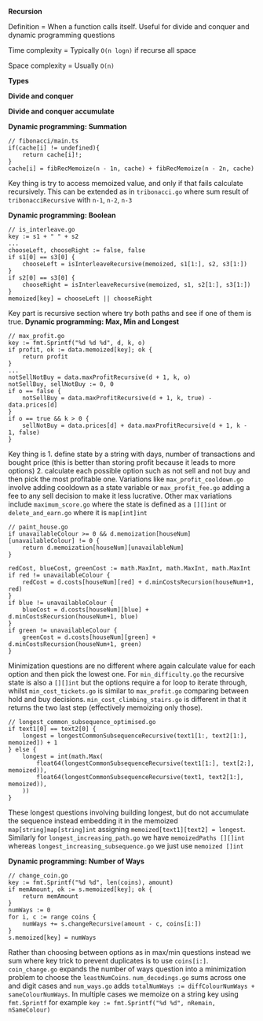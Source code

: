 **Recursion**

Definition = When a function calls itself. Useful for divide and conquer and dynamic programming questions

Time complexity = Typically `O(n logn)` if recurse all space

Space complexity = Usually `O(n)` 

**Types**

**Divide and conquer**

**Divide and conquer accumulate**

**Dynamic programming: Summation**
```
// fibonacci/main.ts
if(cache[i] != undefined){
    return cache[i]!;
} 
cache[i] = fibRecMemoize(n - 1n, cache) + fibRecMemoize(n - 2n, cache)
``` 
Key thing is try to access memoized value, and only if that fails calculate recursively. This can be extended as in `tribonacci.go` where sum result of `tribonacciRecursive` with `n-1`, `n-2`, `n-3`

**Dynamic programming: Boolean**
```
// is_interleave.go
key := s1 + " " + s2
...
chooseLeft, chooseRight := false, false
if s1[0] == s3[0] {
    chooseLeft = isInterleaveRecursive(memoized, s1[1:], s2, s3[1:])
}
if s2[0] == s3[0] {
    chooseRight = isInterleaveRecursive(memoized, s1, s2[1:], s3[1:])
}
memoized[key] = chooseLeft || chooseRight
```
Key part is recursive section where try both paths and see if one of them is true.
**Dynamic programming: Max, Min and Longest**
```
// max_profit.go
key := fmt.Sprintf("%d %d %d", d, k, o)
if profit, ok := data.memoized[key]; ok {
    return profit
}
...
notSellNotBuy = data.maxProfitRecursive(d + 1, k, o)
notSellBuy, sellNotBuy := 0, 0
if o == false {
    notSellBuy = data.maxProfitRecursive(d + 1, k, true) - data.prices[d]
}
if o == true && k > 0 {
    sellNotBuy = data.prices[d] + data.maxProfitRecursive(d + 1, k - 1, false)
}
```
Key thing is 1. define state by a string with days, number of transactions and bought price (this is better than storing profit because it leads to more options) 2. calculate each possible option such as not sell and not buy and then pick the most profitable one. Variations like `max_profit_cooldown.go` involve adding cooldown as a state variable or `max_profit_fee.go` adding a fee to any sell decision to make it less lucrative. Other max variations include `maximum_score.go` where the state is defined as a `[][]int` or `delete_and_earn.go` where it is `map[int]int`
```
// paint_house.go
if unavailableColour >= 0 && d.memoization[houseNum][unavailableColour] != 0 {
    return d.memoization[houseNum][unavailableNum]
}

redCost, blueCost, greenCost := math.MaxInt, math.MaxInt, math.MaxInt
if red != unavailableColour {
    redCost = d.costs[houseNum][red] + d.minCostsRecursion(houseNum+1, red)
}
if blue != unavailableColour {
    blueCost = d.costs[houseNum][blue] + d.minCostsRecursion(houseNum+1, blue)
}
if green != unavailableColour {
    greenCost = d.costs[houseNum][green] + d.minCostsRecursion(houseNum+1, green)
}
```
Minimization questions are no different where again calculate value for each option and then pick the lowest one. For `min_difficulty.go` the recursive state is also a `[][]int` but the options require a for loop to iterate through, whilst `min_cost_tickets.go` is similar to `max_profit.go` comparing between hold and buy decisions. `min_cost_climbing_stairs.go` is different in that it returns the two last step (effectively memoizing only those).
```
// longest_common_subsequence_optimised.go
if text1[0] == text2[0] {
    longest = longestCommonSubsequenceRecursive(text1[1:, text2[1:], memoized]) + 1
} else {
    longest = int(math.Max(
        float64(longestCommonSubsequenceRecursive(text1[1:], text[2:], memoized)),
        float64(longestCommonSubsequenceRecursive(text1, text2[1:], memoized)),
    ))
}
```
These longest questions involving building longest, but do not accumulate the sequence instead embedding it in the memoized `map[string]map[string]int` assigning `memoized[text1][text2] = longest`. Similarly for `longest_increasing_path.go` we have `memoizedPaths [][]int` whereas `longest_increasing_subsequence.go` we just use `memoized []int`

**Dynamic programming: Number of Ways**
```
// change_coin.go
key := fmt.Sprintf("%d %d", len(coins), amount)
if memAmount, ok := s.memoized[key]; ok {
    return memAmount
}
numWays := 0
for i, c := range coins {
    numWays += s.changeRecursive(amount - c, coins[i:]) 
}
s.memoized[key] = numWays
```
Rather than choosing between options as in max/min questions instead we sum where key trick to prevent duplicates is to use `coins[i:]`. `coin_change.go` expands the number of ways question into a minimization problem to choose the `leastNumCoins`. `num_decodings.go` sums across one and digit cases and `num_ways.go` adds `totalNumWays := diffColourNumWays + sameColourNumWays`. In multiple cases we memoize on a string key using `fmt.Sprintf` for example `key := fmt.Sprintf("%d %d", nRemain, nSameColour)`